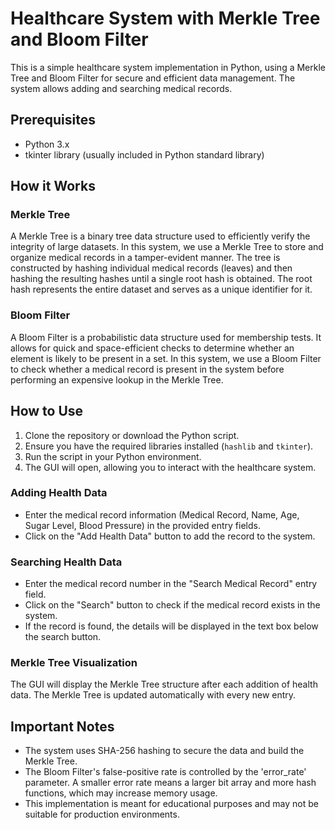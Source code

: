 <!DOCTYPE html>
<html>
<body>
    <h1>Healthcare System with Merkle Tree and Bloom Filter</h1>
    <p>This is a simple healthcare system implementation in Python, using a Merkle Tree and Bloom Filter for secure and efficient data management. The system allows adding and searching medical records.</p>
    <h2>Prerequisites</h2>
    <ul>
        <li>Python 3.x</li>
        <li>tkinter library (usually included in Python standard library)</li>
    </ul>
    <h2>How it Works</h2>
    <h3>Merkle Tree</h3>
    <p>A Merkle Tree is a binary tree data structure used to efficiently verify the integrity of large datasets. In this system, we use a Merkle Tree to store and organize medical records in a tamper-evident manner. The tree is constructed by hashing individual medical records (leaves) and then hashing the resulting hashes until a single root hash is obtained. The root hash represents the entire dataset and serves as a unique identifier for it.</p>
    <h3>Bloom Filter</h3>
    <p>A Bloom Filter is a probabilistic data structure used for membership tests. It allows for quick and space-efficient checks to determine whether an element is likely to be present in a set. In this system, we use a Bloom Filter to check whether a medical record is present in the system before performing an expensive lookup in the Merkle Tree.</p>
    <h2>How to Use</h2>
    <ol>
        <li>Clone the repository or download the Python script.</li>
        <li>Ensure you have the required libraries installed (<code>hashlib</code> and <code>tkinter</code>).</li>
        <li>Run the script in your Python environment.</li>
        <li>The GUI will open, allowing you to interact with the healthcare system.</li>
    </ol>
    <h3>Adding Health Data</h3>
    <ul>
        <li>Enter the medical record information (Medical Record, Name, Age, Sugar Level, Blood Pressure) in the provided entry fields.</li>
        <li>Click on the "Add Health Data" button to add the record to the system.</li>
    </ul>
    <h3>Searching Health Data</h3>
    <ul>
        <li>Enter the medical record number in the "Search Medical Record" entry field.</li>
        <li>Click on the "Search" button to check if the medical record exists in the system.</li>
        <li>If the record is found, the details will be displayed in the text box below the search button.</li>
    </ul>
    <h3>Merkle Tree Visualization</h3>
    <p>The GUI will display the Merkle Tree structure after each addition of health data. The Merkle Tree is updated automatically with every new entry.</p> 
    <h2>Important Notes</h2>
    <ul>
        <li>The system uses SHA-256 hashing to secure the data and build the Merkle Tree.</li>
        <li>The Bloom Filter's false-positive rate is controlled by the 'error_rate' parameter. A smaller error rate means a larger bit array and more hash functions, which may increase memory usage.</li>
        <li>This implementation is meant for educational purposes and may not be suitable for production environments.</li>
    </ul>
</body>
</html>
